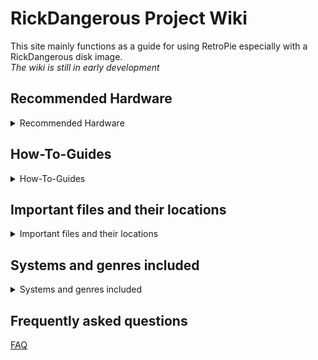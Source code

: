 # RickDangerous Project Wiki

This site mainly functions as a guide for using RetroPie especially with a RickDangerous disk image.  
*The wiki is still in early development*

## Recommended Hardware
<details>
  <summary>Recommended Hardware</summary>
<br>
  
  [RickDangerous' personal setup](/pages/hardware/ricks_setup.md)
  
  [Recommended Hardware](/pages/hardware/hardware.md)
</details>

## How-To-Guides

<details>
  <summary>How-To-Guides</summary>
<br>
  
  ### Flashing a disk image

[How to flash a disk image](/pages/guides/flash.md)

### Connecting the RPi 4 to a display

[How to connect your RPi4 to a display](/pages/guides/display.md)

### Controller Configuration

[How to configure a controller in Emulation Station](/pages/guides/controller.md)

### Useful Linux Terminal commands

[How to Linux Terminal](/pages/guides/terminal.md)

### Runcommand Launch Menu

[How to mess with Runcommand](/pages/guides/runcommand.md)

### Multi Disc Games

[How to change game disc](/pages/guides/multi_disk_games.md)

### Emulation Station Hotkeys

[Hotkey Button and Hotkeys](/pages/guides/hotkeys.md)

### Swap A and B buttons

[How to swap A and B Button in Emulation Station](/pages/guides/swap_buttons.md)

### Adding new games

[How to add new games](/pages/guides/new_games.md)
</details>

## Important files and their locations
<details>
  <summary>Important files and their locations</summary>
<br>
  
  [Important files and their locations](/pages/locations.md)
</details>



## Systems and genres included
<details>
  <summary>Systems and genres included</summary>
<br>
  
  ### Systems currently included in the RickDangerous Never Ending Edition

[Current Systems](/pages/systems/current.md)

### Future additions to the Never Ending Edition

[Future Additions](/pages/systems/future.md)

### Game genres present in the current Never Ending Edition

[Playable Genres](/pages/systems/genres.md)
</details>



## Frequently asked questions

[FAQ](/pages/FAQ.md)
